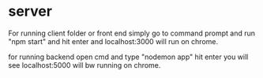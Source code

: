 # server
For running client folder or front end simply go to command prompt and run "npm start" and hit enter and localhost:3000 will run on chrome.

for running backend open cmd and type "nodemon app" hit enter you will see localhost:5000 will bw running on chrome.
